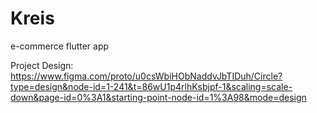 # Kreis
e-commerce flutter app

Project Design:
https://www.figma.com/proto/u0csWbiHObNaddvJbTIDuh/Circle?type=design&node-id=1-241&t=86wU1p4rlhKsbjpf-1&scaling=scale-down&page-id=0%3A1&starting-point-node-id=1%3A98&mode=design


